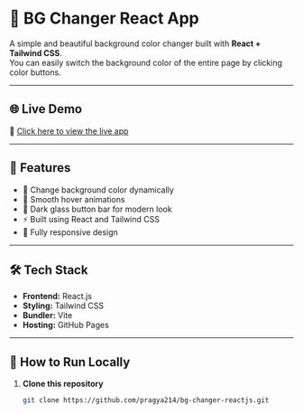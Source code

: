 # 🎨 BG Changer React App

A simple and beautiful background color changer built with **React + Tailwind CSS**.  
You can easily switch the background color of the entire page by clicking color buttons.

---

## 🌐 Live Demo  
🔗 [Click here to view the live app](https://pragya214.github.io/bg-changer-reactjs/)

---

## 🧠 Features
- 🎨 Change background color dynamically  
- 💫 Smooth hover animations  
- 🌈 Dark glass button bar for modern look  
- ⚡ Built using React and Tailwind CSS  
- 📱 Fully responsive design  

---

## 🛠️ Tech Stack
- **Frontend:** React.js  
- **Styling:** Tailwind CSS  
- **Bundler:** Vite  
- **Hosting:** GitHub Pages  

---

## 🚀 How to Run Locally

1. **Clone this repository**
   ```bash
   git clone https://github.com/pragya214/bg-changer-reactjs.git
